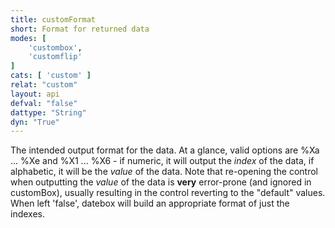 ```yaml
---
title: customFormat
short: Format for returned data
modes: [
	'custombox',
	'customflip'
]
cats: [ 'custom' ]
relat: "custom"
layout: api
defval: "false"
dattype: "String"
dyn: "True"
---
```


The intended output format for the data.  At a glance, valid options are %Xa ... %Xe 
and %X1 ... %X6 - if numeric, it will output the *index* of the data, if 
alphabetic, it will be the *value* of the data.  Note that re-opening the control 
when outputting the *value* of the data is **very** error-prone (and ignored in
customBox), usually resulting in the control reverting to the "default" values. 
When left 'false', datebox will build an appropriate format of just the indexes.
